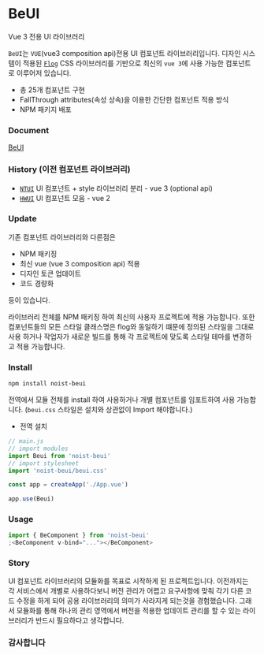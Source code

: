 # BeUI

Vue 3 전용 UI 라이브러리

`BeUI`는 `VUE`(vue3 composition api)전용 UI 컴포넌트 라이브러리입니다.
디자인 시스템이 적용된 [`Flog`](https://frog-ui-css.vercel.app/) CSS 라이브러리를 기반으로 최신의 `vue 3`에 사용 가능한 컴포넌트로 이루어저 있습니다.

- 총 25개 컴포넌트 구현
- FallThrough attributes(속성 상속)을 이용한 간단한 컴포넌트 적용 방식
- NPM 패키지 배포

### Document

[BeUI](https://beui.vercel.app/)

### History (이전 컴포넌트 라이브러리)

- [`NTUI`](https://noistommy.github.io/nt_ui) UI 컴포넌트 + style 라이브러리 분리 - vue 3 (optional api)
- [`HWUI`](https://noistommy.github.io/hw_ui) UI 컴포넌트 모음 - vue 2

### Update

기존 컴포넌트 라이브러리와 다른점은

- NPM 패키징
- 최신 vue (vue 3 composition api) 적용
- 디자인 토큰 업데이트
- 코드 경량화

등이 있습니다.

라이브러리 전체를 NPM 패키징 하여 최신의 사용자 프로젝트에 적용 가능합니다.
또한 컴포넌트들의 모든 스타일 클래스명은 flog와 동일하기 떄문에 정의된 스타일을 그대로 사용 하거나
작업자가 새로운 빌드를 통해 각 프로젝트에 맞도록 스타일 테마를 변경하고 적용 가능합니다.

### Install

```sh
npm install noist-beui
```

전역에서 모듈 전체를 install 하여 사용하거나 개별 컴포넌트를 임포트하여 사용 가능합니다.
(`beui.css` 스타일은 설치와 상관없이 Import 해야합니다.)

- 전역 설치

```js
// main.js
// import modules
import Beui from 'noist-beui'
// import stylesheet
import 'noist-beui/beui.css'

const app = createApp('./App.vue')

app.use(Beui)
```

### Usage

```js
import { BeComponent } from 'noist-beui'
;<BeComponent v-bind="..."></BeComponent>
```

### Story

UI 컴포넌트 라이브러리의 모듈화를 목표로 시작하게 된 프로젝트입니다. 이전까지는 각 서비스에서 개별로 사용하다보니 버전 관리가 어렵고 요구사항에 맞춰 각기 다른 코드 수정을 하게 되어 공용 라이브러리의 의미가 사라지게 되는것을 경험했습니다. 그래서 모듈화를 통해 하나의 관리 영역에서 버전을 적용한 업데이트 관리를 할 수 있는 라이브러리가 반드시 필요하다고 생각합니다.

### 감사합니다
